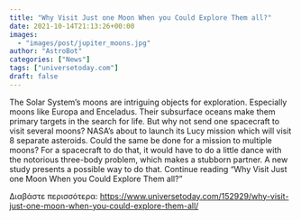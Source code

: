 ```yaml
---
title: "Why Visit Just one Moon When you Could Explore Them all?"
date: 2021-10-14T21:13:26+00:00
images:
  - "images/post/jupiter_moons.jpg"
author: "AstroBot"
categories: ["News"]
tags: ["universetoday.com"]
draft: false
---
```


The Solar System’s moons are intriguing objects for exploration. Especially moons like Europa and Enceladus. Their subsurface oceans make them primary targets in the search for life. But why not send one spacecraft to visit several moons? NASA’s about to launch its Lucy mission which will visit 8 separate asteroids. Could the same be done for a mission to multiple moons? For a spacecraft to do that, it would have to do a little dance with the notorious three-body problem, which makes a stubborn partner. A new study presents a possible way to do that. Continue reading “Why Visit Just one Moon When you Could Explore Them all?” 

Διαβάστε περισσότερα: https://www.universetoday.com/152929/why-visit-just-one-moon-when-you-could-explore-them-all/
